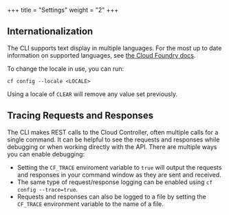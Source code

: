 +++
title = "Settings"
weight = "2"
+++

## Internationalization

The CLI supports text display in multiple languages. For the most up to date information on supported languages, see [the Cloud Foundry docs](https://docs.cloudfoundry.org/cf-cli/getting-started.html#i18n).

To change the locale in use, you can run:

```
cf config --locale <LOCALE>
```

Using a locale of `CLEAR` will remove any value set previously.

## Tracing Requests and Responses

The CLI makes REST calls to the Cloud Controller, often multiple calls for a single command. It can be helpful to see the requests and responses while debugging or when working directly with the API. There are multiple ways you can enable debugging:

* Setting the `CF_TRACE` enviroment variable to `true` will output the requests and responses in your command window as they are sent and received.
* The same type of request/response logging can be enabled using `cf config --trace=true`.
* Requests and responses can also be logged to a file by setting the `CF_TRACE` environment variable to the name of a file.

